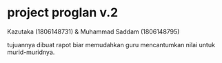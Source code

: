 # project proglan v.2

Kazutaka (1806148731) & Muhammad Saddam (1806148795)

tujuannya dibuat rapot biar memudahkan guru mencantumkan nilai untuk murid-muridnya.